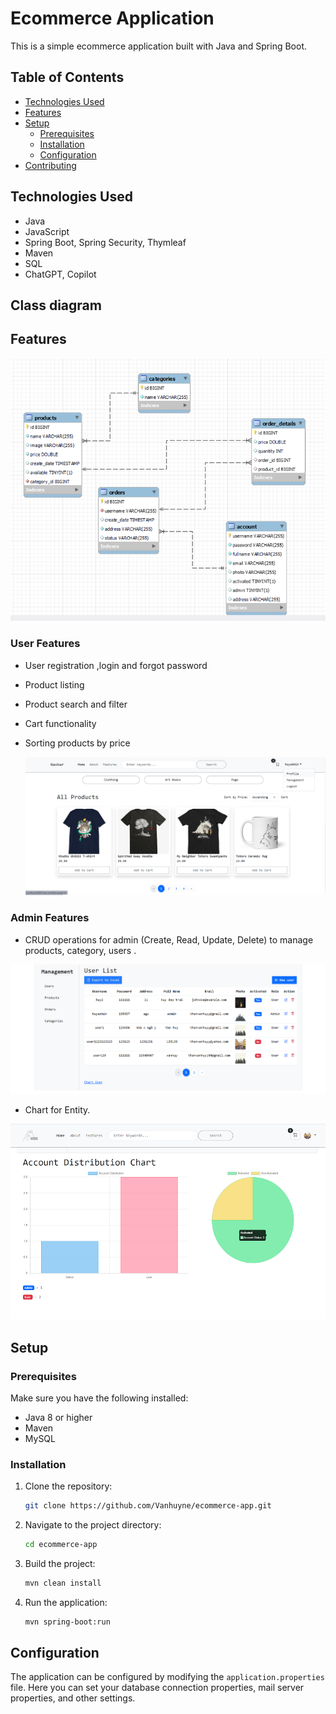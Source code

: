 # Ecommerce Application

This is a simple ecommerce application built with Java and Spring Boot.

## Table of Contents

- [Technologies Used](#technologies-used)
- [Features](#features)
- [Setup](#setup)
  - [Prerequisites](#prerequisites)
  - [Installation](#installation)
  - [Configuration](#configuration)
- [Contributing](#contributing)

## Technologies Used

- Java
- JavaScript
- Spring Boot, Spring Security, Thymleaf
- Maven
- SQL
- ChatGPT, Copilot

## Class diagram

## Features

![Project Logo](screenshots/diagram.png)

### User Features

- User registration ,login and forgot password
- Product listing
- Product search and filter
- Cart functionality
- Sorting products by price

  ![Project Logo](screenshots/homepage.png)

### Admin Features

- CRUD operations for admin (Create, Read, Update, Delete) to manage products, category, users .

![Project Logo](screenshots/manager.png)

- Chart for Entity.

![Project Logo](screenshots/img-chart.png)

## Setup

### Prerequisites

Make sure you have the following installed:

- Java 8 or higher
- Maven
- MySQL

### Installation

1. Clone the repository:

   ```bash
   git clone https://github.com/Vanhuyne/ecommerce-app.git

   ```

2. Navigate to the project directory:

   ```bash
   cd ecommerce-app

   ```

3. Build the project:

   ```bash
   mvn clean install

   ```

4. Run the application:

   ```bash
   mvn spring-boot:run
   ```

## Configuration

The application can be configured by modifying the `application.properties` file. Here you can set your database connection properties, mail server properties, and other settings.
